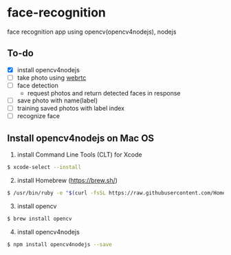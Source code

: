 # face-recognition
face recognition app using opencv(opencv4nodejs), nodejs

## To-do
- [x] install opencv4nodejs
- [ ] take photo using [webrtc](https://webrtc.org/start/)
- [ ] face detection
  + request photos and return detected faces in response
- [ ] save photo with name(label)
- [ ] training saved photos with label index
- [ ] recognize face

## Install opencv4nodejs on Mac OS

1. install Command Line Tools (CLT) for Xcode
```bash
$ xcode-select --install
```

2. install Homebrew (https://brew.sh/)
```bash
$ /usr/bin/ruby -e "$(curl -fsSL https://raw.githubusercontent.com/Homebrew/install/master/install)"
```

3. install opencv
```bash
$ brew install opencv
```

4. install opencv4nodejs
```bash
$ npm install opencv4nodejs --save
```
